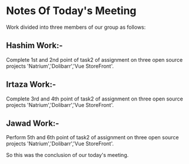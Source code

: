 # Notes Of Today's Meeting
Work divided into three members of our group as follows:

## Hashim Work:-
Complete 1st and 2nd point of task2 of assignment on three open source projects 'Natrium','Dolibarr','Vue StoreFront'.

## Irtaza Work:-
Complete 3rd and 4th point of task2 of assignment on three open source projects 'Natrium','Dolibarr','Vue StoreFront'.

## Jawad Work:-
Perform 5th and 6th point of task2 of assignment on three open source projects 'Natrium','Dolibarr','Vue StoreFront'.

So this was the conclusion of our today's meeting.
